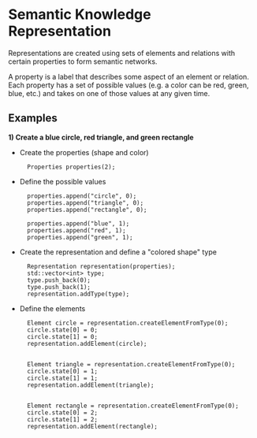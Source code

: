 # Semantic Knowledge Representation

Representations are created using sets of elements and relations with certain properties to form semantic networks.

A property is a label that describes some aspect of an element or relation. Each property has a set of possible values (e.g. a color can be red, green, blue, etc.) and takes on one of those values at any given time.

## Examples

**1) Create a blue circle, red triangle, and green rectangle**

- Create the properties (shape and color)

        Properties properties(2);

- Define the possible values

        properties.append("circle", 0);
        properties.append("triangle", 0);
        properties.append("rectangle", 0);
      
        properties.append("blue", 1);
        properties.append("red", 1);
        properties.append("green", 1);
        
- Create the representation and define a "colored shape" type

        Representation representation(properties);
        std::vector<int> type;
        type.push_back(0);
        type.push_back(1);
        representation.addType(type);
        
- Define the elements

        Element circle = representation.createElementFromType(0);
        circle.state[0] = 0;
        circle.state[1] = 0;
        representation.addElement(circle);
        
        
        Element triangle = representation.createElementFromType(0);
        circle.state[0] = 1;
        circle.state[1] = 1;
        representation.addElement(triangle);
        
        
        Element rectangle = representation.createElementFromType(0);
        circle.state[0] = 2;
        circle.state[1] = 2;
        representation.addElement(rectangle);
